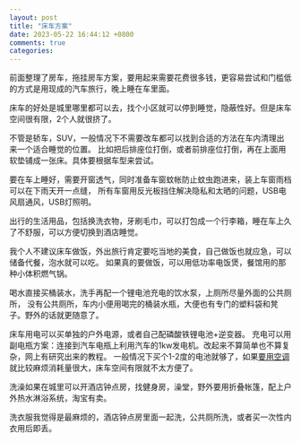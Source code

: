 ```yaml
---
layout: post
title: "床车方案"
date: 2023-05-22 16:44:12 +0800
comments: true
categories:
---
```

前面整理了房车，拖挂房车方案，要用起来需要花费很多钱，更容易尝试和门槛低的方式是用现成的汽车旅行，晚上睡在车里面。

床车的好处是城里哪里都可以去，找个小区就可以停到睡觉，隐蔽性好。但是床车空间很有限，2个人就很挤了。

不管是轿车，SUV，一般情况下不需要改车都可以找到合适的方法在车内清理出来一个适合睡觉的位置。
比如把后排座位打倒，或者前排座位打倒，再在上面用软垫铺成一张床。具体要根据车型来尝试。

要在车上睡好，需要开窗透气，同时准备车窗蚊帐防止蚊虫跑进来，装上车窗雨档可以在下雨天开一点缝，
所有车窗用反光板挡住解决隐私和太晒的问题，USB电风扇通风，USB灯照明。

出行的生活用品，包括换洗衣物，牙刷毛巾，可以打包成一个行李箱，睡在车上久了不舒服，可以方便切换到酒店睡觉。

我个人不建议床车做饭，外出旅行肯定要吃当地的美食，自己做饭也就应急，可以储备代餐，泡水就可以吃。
如果真的要做饭，可以用低功率电饭煲，餐馆用的那种小体积燃气锅。

喝水直接买桶装水，洗手再配一个锂电池充电的饮水泵，上厕所尽量外面的公共厕所，
没有公共厕所，车内小便用喝完的桶装水瓶，大便也有专门的塑料袋和凳子。野外的话就更随意了。

床车用电可以买单独的户外电源，或者自己配磷酸铁锂电池+逆变器。
充电可以用副电瓶方案：连接到汽车电瓶上利用汽车的1kw发电机。改起来不算简单也不算复杂，网上有研究出来的教程。
一般情况下买个1-2度的电池就够了，如果[要用空调](http://blog.linjunhalida.com/blog/car-air-conditioner/)就比较麻烦消耗量很大，床车空间有限就不太方便了。

洗澡如果在城里可以开酒店钟点房，找健身房，澡堂，野外要用折叠帐篷，配上户外热水淋浴系统，淘宝有卖。

洗衣服我觉得是最麻烦的，酒店钟点房里面一起洗，公共厕所洗，或者买一次性内衣用后即丢。
